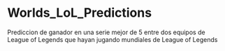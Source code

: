 # Worlds_LoL_Predictions
Prediccion de ganador en una serie mejor de 5 entre dos equipos de League of Legends que hayan jugando mundiales de League of Legends

